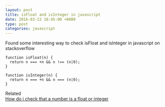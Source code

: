 ```yaml
---
layout: post
title: isFloat and isInteger in javascript
date: 2016-03-22 16:45:00 +0800
type: post
categories: javascript
---
```


Found some interesting way to check isFloat and isInteger in javascript on stackoverflow

    function isFloat(n) {
      return n === +n && n !== (n|0);
    }

    function isInteger(n) {
      return n === +n && n === (n|0);
    }


Related  
[How do i check that a number is a float or integer](http://stackoverflow.com/questions/3885817/how-do-i-check-that-a-number-is-float-or-integer)
